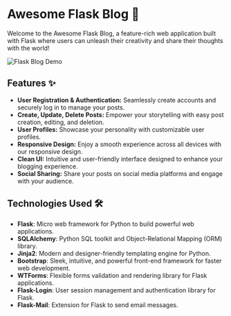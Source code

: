 # Awesome Flask Blog 🚀

Welcome to the Awesome Flask Blog, a feature-rich web application built with Flask where users can unleash their creativity and share their thoughts with the world!

![Flask Blog Demo](demo.gif)

## Features ✨

- **User Registration & Authentication:** Seamlessly create accounts and securely log in to manage your posts.
- **Create, Update, Delete Posts:** Empower your storytelling with easy post creation, editing, and deletion.
- **User Profiles:** Showcase your personality with customizable user profiles.
- **Responsive Design:** Enjoy a smooth experience across all devices with our responsive design.
- **Clean UI:** Intuitive and user-friendly interface designed to enhance your blogging experience.
- **Social Sharing:** Share your posts on social media platforms and engage with your audience.

## Technologies Used 🛠️

- **Flask**: Micro web framework for Python to build powerful web applications.
- **SQLAlchemy**: Python SQL toolkit and Object-Relational Mapping (ORM) library.
- **Jinja2**: Modern and designer-friendly templating engine for Python.
- **Bootstrap**: Sleek, intuitive, and powerful front-end framework for faster web development.
- **WTForms**: Flexible forms validation and rendering library for Flask applications.
- **Flask-Login**: User session management and authentication library for Flask.
- **Flask-Mail**: Extension for Flask to send email messages.
